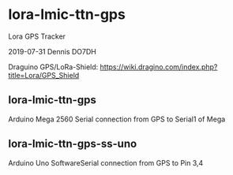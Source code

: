 # lora-lmic-ttn-gps
Lora GPS Tracker

2019-07-31 Dennis DO7DH

Draguino GPS/LoRa-Shield:
https://wiki.dragino.com/index.php?title=Lora/GPS_Shield

## lora-lmic-ttn-gps

Arduino Mega 2560 
Serial connection from GPS to Serial1 of Mega

## lora-lmic-ttn-gps-ss-uno

Arduino Uno
SoftwareSerial connection from GPS to Pin 3,4

